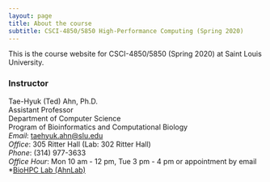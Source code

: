```yaml
---
layout: page
title: About the course
subtitle: CSCI-4850/5850 High-Performance Computing (Spring 2020)
---
```


This is the course website for CSCI-4850/5850 (Spring 2020) at Saint Louis University.

### Instructor
Tae-Hyuk (Ted) Ahn, Ph.D.  
Assistant Professor  
Department of Computer Science  
Program of Bioinformatics and Computational Biology  
*Email*: taehyuk.ahn@slu.edu  
*Office*: 305 Ritter Hall (Lab: 302 Ritter Hall)  
*Phone*: (314) 977-3633  
*Office Hour*: Mon 10 am - 12 pm, Tue 3 pm - 4 pm or appointment by email 
*[BioHPC Lab (AhnLab)](https://cs.slu.edu/~ahn/)


